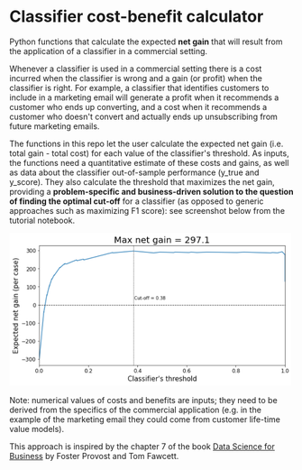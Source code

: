 # Classifier cost-benefit calculator
Python functions that calculate the expected <b>net gain</b> that will result from the application of a classifier in a commercial setting. 

Whenever a classifier is used in a commercial setting there is a cost incurred when the classifier is wrong and a gain (or profit) when the classifier is right. For example, a classifier that identifies customers to include in a marketing email will generate a profit when it recommends a customer who ends up converting, and a cost when it recommends a customer who doesn't convert and actually ends up unsubscribing from future marketing emails.

The functions in this repo let the user calculate the expected net gain (i.e. total gain - total cost) for each value of the classifier's threshold. As inputs, the functions need a quantitative estimate of these costs and gains, as well as data about the classifier out-of-sample performance (y_true and y_score). They also calculate the threshold that maximizes the net gain, providing a <b>problem-specific and business-driven solution to the question of finding the optimal cut-off</b> for a classifier (as opposed to generic approaches such as maximizing F1 score): see screenshot below from the tutorial notebook.

<img src="images/classifier_gain_plot.PNG"  width="500"/>

Note: numerical values of costs and benefits are inputs; they need to be derived from the specifics of the commercial application (e.g. in the example of the marketing email they could come from customer life-time value models).

This approach is inspired by the chapter 7 of the book [Data Science for Business](https://learning.oreilly.com/library/view/data-science-for/9781449374273/) by Foster Provost and Tom Fawcett.
